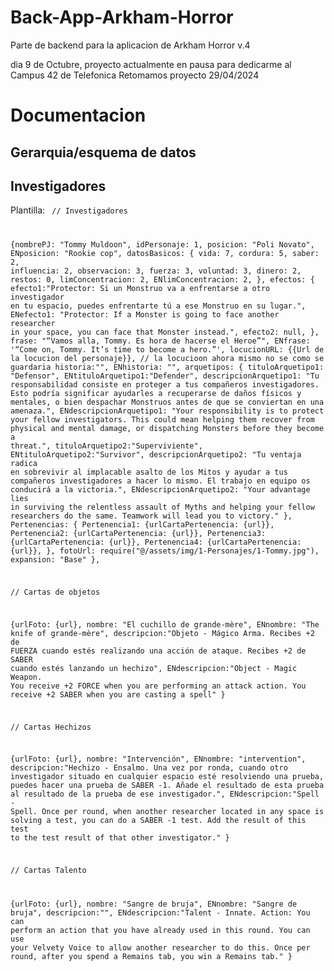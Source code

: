 # Back-App-Arkham-Horror
Parte de backend para la aplicacion de Arkham Horror v.4

dia 9 de Octubre, proyecto actualmente en pausa para dedicarme al Campus 42 de Telefonica
Retomamos proyecto 29/04/2024

# Documentacion

## Gerarquia/esquema de datos

## Investigadores

Plantilla:
<code>
// Investigadores

{nombrePJ: "Tommy Muldoon",
  idPersonaje: 1,
  posicion: "Poli Novato",
  ENposicion: "Rookie cop",
  datosBasicos: {
    vida: 7,
    cordura: 5,
    saber: 2,
    influencia: 2,
    observacion: 3,
    fuerza: 3,
    voluntad: 3,
    dinero: 2,
    restos: 0,
    limConcentracion: 2,
    ENlimConcentracion: 2,
  },
  efectos: {
    efecto1:"Protector: Si un Monstruo va a enfrentarse a otro investigador en tu espacio, puedes enfrentarte tú a ese Monstruo en su lugar.",
    ENefecto1: "Protector: If a Monster is going to face another researcher in your space, you can face that Monster instead.",
    efecto2: null,
  },
  frase: "“Vamos alla, Tommy. Es hora de hacerse el Heroe”",
  ENfrase: '“Come on, Tommy. It’s time to become a hero.”',
  locucionURL: {{Url de la locucion del personaje}},                // la locucioon ahora mismo no se como se guardaria
  historia:"",
  ENhistoria: "",
  arquetipos: {
    tituloArquetipo1: "Defensor",
    ENtituloArquetipo1:"Defender",
    descripcionArquetipo1: "Tu responsabilidad consiste en proteger a tus compañeros investigadores. Esto podría significar ayudarles a recuperarse de daños físicos y mentales, o bien despachar Monstruos antes de que se conviertan en una amenaza.",
    ENdescripcionArquetipo1: "Your responsibility is to protect your fellow investigators. This could mean helping them recover from physical and mental damage, or dispatching Monsters before they become a threat.",
    tituloArquetipo2:"Superviviente",
    ENtituloArquetipo2:"Survivor",
    descripcionArquetipo2: "Tu ventaja radica en sobrevivir al implacable asalto de los Mitos y ayudar a tus compañeros investigadores a hacer lo mismo. El trabajo en equipo os conducirá a la victoria.",
    ENdescripcionArquetipo2: "Your advantage lies in surviving the relentless assault of Myths and helping your fellow researchers do the same. Teamwork will lead you to victory."
  },
  Pertenencias: {
    Pertenencia1: {urlCartaPertenencia: {url}},
    Pertenencia2: {urlCartaPertenencia: {url}},
    Pertenencia3: {urlCartaPertenencia: {url}},
    Pertenencia4: {urlCartaPertenencia: {url}},
  },
  fotoUrl: require("@/assets/img/1-Personajes/1-Tommy.jpg"),
  expansion: "Base"
},

// Cartas de objetos

{urlFoto: {url},
  nombre: "El cuchillo de grande-mère",
  ENnombre: "The knife of grande-mère",
  descripcion:"Objeto - Mágico Arma. Recibes +2 de FUERZA cuando estés realizando una acción de ataque. Recibes +2 de SABER cuando estés lanzando un hechizo",
  ENdescripcion:"Object - Magic Weapon. You receive +2 FORCE when you are performing an attack action. You receive +2 SABER when you are casting a spell"
}

// Cartas Hechizos

{urlFoto: {url},
  nombre: "Intervención",
  ENnombre: "intervention",
  descripcion:"Hechizo - Ensalmo. Una vez por ronda, cuando otro investigador situado en cualquier espacio esté resolviendo una prueba, puedes hacer una prueba de SABER -1. Añade el resultado de esta prueba al resultado de la prueba de ese investigador.",
  ENdescripcion:"Spell - Spell. Once per round, when another researcher located in any space is solving a test, you can do a SABER -1 test. Add the result of this test to the test result of that other investigator."
}

// Cartas Talento

{urlFoto: {url},
  nombre: "Sangre de bruja",
  ENnombre: "Sangre de bruja",
  descripcion:"",
  ENdescripcion:"Talent - Innate. Action: You can perform an action that you have already used in this round. You can use your Velvety Voice to allow another researcher to do this. Once per round, after you spend a Remains tab, you win a Remains tab."
}
</code>

